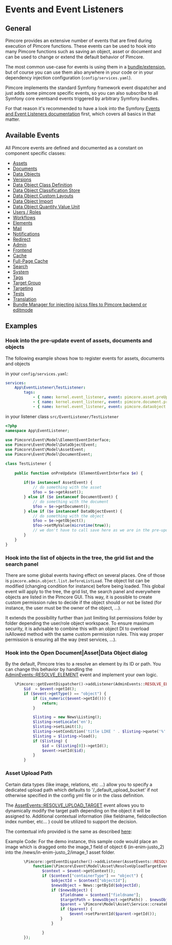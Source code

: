 # Events and Event Listeners

## General

Pimcore provides an extensive number of events that are fired during execution of Pimcore functions. These events can be 
used to hook into many Pimcore functions such as saving an object, asset or document and can be used to change or extend 
the default behavior of Pimcore.

The most common use-case for events is using them in a [bundle/extension](13_Bundle_Developers_Guide/06_Event_Listener_UI.md), but 
of course you can use them also anywhere in your code or in your dependency injection configuration (`config/services.yaml`). 

Pimcore implements the standard Symfony framework event dispatcher and just adds some pimcore specific events, 
so you can also subscribe to all Symfony core eventsand events triggered by arbitrary Symfony bundles. 

For that reason it's recommended to have a look into the Symfony [Events and Event Listeners documentation](https://symfony.com/doc/current/event_dispatcher.html)
first, which covers all basics in that matter. 

## Available Events

All Pimcore events are defined and documented as a constant on component specific classes: 
- [Assets](https://github.com/pimcore/pimcore/blob/11.x/lib/Event/AssetEvents.php)
- [Documents](https://github.com/pimcore/pimcore/blob/11.x/lib/Event/DocumentEvents.php)
- [Data Objects](https://github.com/pimcore/pimcore/blob/11.x/lib/Event/DataObjectEvents.php)
- [Versions](https://github.com/pimcore/pimcore/blob/11.x/lib/Event/VersionEvents.php)
- [Data Object Class Definition](https://github.com/pimcore/pimcore/blob/11.x/lib/Event/DataObjectClassDefinitionEvents.php)
- [Data Object Classification Store](https://github.com/pimcore/pimcore/blob/11.x/lib/Event/DataObjectClassificationStoreEvents.php)
- [Data Object Custom Layouts](https://github.com/pimcore/pimcore/blob/11.x/lib/Event/DataObjectCustomLayoutEvents.php)
- [Data Object Import](https://github.com/pimcore/pimcore/blob/11.x/lib/Event/DataObjectImportEvents.php)
- [Data Object Quantity Value Unit](https://github.com/pimcore/pimcore/blob/11.x/lib/Event/DataObjectQuantityValueEvents.php)
- [Users / Roles](https://github.com/pimcore/pimcore/blob/11.x/lib/Event/UserRoleEvents.php)
- [Workflows](https://github.com/pimcore/pimcore/blob/11.x/lib/Event/WorkflowEvents.php)
- [Elements](https://github.com/pimcore/pimcore/blob/11.x/lib/Event/ElementEvents.php)
- [Mail](https://github.com/pimcore/pimcore/blob/11.x/lib/Event/MailEvents.php)
- [Notifications](https://github.com/pimcore/pimcore/blob/11.x/lib/Event/NotificationEvents.php)
- [Redirect](https://github.com/pimcore/pimcore/blob/11.x/lib/Event/RedirectEvents.php)
- [Admin](https://github.com/pimcore/pimcore/blob/11.x/lib/Event/AdminEvents.php)
- [Frontend](https://github.com/pimcore/pimcore/blob/11.x/lib/Event/FrontendEvents.php)
- [Cache](https://github.com/pimcore/pimcore/blob/11.x/lib/Event/CoreCacheEvents.php)
- [Full-Page Cache](https://github.com/pimcore/pimcore/blob/11.x/lib/Event/FullPageCacheEvents.php)
- [Search](https://github.com/pimcore/pimcore/blob/11.x/lib/Event/SearchBackendEvents.php)
- [System](https://github.com/pimcore/pimcore/blob/11.x/lib/Event/SystemEvents.php)
- [Tags](https://github.com/pimcore/pimcore/blob/11.x/lib/Event/TagEvents.php)
- [Target Group](https://github.com/pimcore/pimcore/blob/11.x/lib/Event/TargetGroupEvents.php)
- [Targeting](https://github.com/pimcore/pimcore/blob/11.x/lib/Event/TargetingEvents.php)
- [Tests](https://github.com/pimcore/pimcore/blob/11.x/lib/Event/TestEvents.php)
- [Translation](https://github.com/pimcore/pimcore/blob/11.x/lib/Event/TranslationEvents.php)
- [Bundle Manager for injecting js/css files to Pimcore backend or editmode](https://github.com/pimcore/pimcore/blob/11.x/lib/Event/BundleManagerEvents.php)

## Examples

### Hook into the pre-update event of assets, documents and objects
The following example shows how to register events for assets, documents and objects 

in your `config/services.yaml`: 
```yaml
services:
    App\EventListener\TestListener:
        tags:
            - { name: kernel.event_listener, event: pimcore.asset.preUpdate, method: onPreUpdate }
            - { name: kernel.event_listener, event: pimcore.document.preUpdate, method: onPreUpdate }
            - { name: kernel.event_listener, event: pimcore.dataobject.preUpdate, method: onPreUpdate }
```

in your listener class `src/EventListener/TestListener`
```php
<?php
namespace App\EventListener;
  
use Pimcore\Event\Model\ElementEventInterface;
use Pimcore\Event\Model\DataObjectEvent;
use Pimcore\Event\Model\AssetEvent;
use Pimcore\Event\Model\DocumentEvent;

class TestListener {
     
    public function onPreUpdate (ElementEventInterface $e) {
       
        if($e instanceof AssetEvent) {
            // do something with the asset
            $foo = $e->getAsset(); 
        } else if ($e instanceof DocumentEvent) {
            // do something with the document
            $foo = $e->getDocument(); 
        } else if ($e instanceof DataObjectEvent) {
            // do something with the object
            $foo = $e->getObject(); 
            $foo->setMyValue(microtime(true));
            // we don't have to call save here as we are in the pre-update event anyway ;-) 
        }
    }
}
```

### Hook into the list of objects in the tree, the grid list and the search panel

There are some global events having effect on several places. One of those is `pimcore.admin.object.list.beforeListLoad`.
The object list can be modified (changing condition for instance) before being loaded. This global event will apply to the tree, the grid list, the search panel and everywhere objects are listed in the Pimcore GUI.
This way, it is possible to create custom permission rules to decide if the object should or not be listed (for instance, the user must be the owner of the object, ...).

It extends the possibility further than just limiting list permissions folder by folder depending the user/role object workspace.
To ensure maximum security, it is advisable to combine this with an object DI to overload isAllowed method with the same custom permission rules. This way proper permission is ensuring all the way (rest services, ...).

### Hook into the Open Document|Asset|Data Object dialog

By the default, Pimcore tries to a resolve an element by its ID or path.
You can change this behavior by handling the [AdminEvents::RESOLVE_ELEMENT](https://github.com/pimcore/pimcore/blob/11.x/lib/Event/AdminEvents.php) event
and implement your own logic.

```php
    \Pimcore::getEventDispatcher()->addListener(AdminEvents::RESOLVE_ELEMENT, function(ResolveElementEvent $event) {
        $id  = $event->getId();
        if ($event->getType() == "object") {
            if (is_numeric($event->getId())) {
                return;
            }

            $listing = new News\Listing();
            $listing->setLocale('en');
            $listing->setLimit(1);
            $listing->setCondition('title LIKE ' . $listing->quote('%' . $id . '%'));
            $listing = $listing->load();
            if ($listing) {
                $id = ($listing[0])->getId();
                $event->setId($id);
            }
        }               
```

### Asset Upload Path

Certain data types (like image, relations, etc ...) allow you to specify a dedicated upload path which defaults 
to '/_default_upload_bucket' if not otherwise specified in the config yml file or in the class definition.

The [AssetEvents::RESOLVE_UPLOAD_TARGET](https://github.com/pimcore/pimcore/blob/11.x/lib/Event/AssetEvents.php) event
allows you to dynamically modify the target path depending on the object it will be assigned to. 
Additional contextual information (like fieldname, fieldcollection index number, etc... ) could be utilized to
support the decision.

The contextual info provided is the same as described [here](../05_Objects/01_Object_Classes/01_Data_Types/10_Calculated_Value_Type.md):

Example Code: For the demo instance, this sample code would place an image which is dragged onto the image_1 field of object 6 (in-enim-justo_2)
into the /news/in-enim-justo_2/image_1 asset folder.

```php
        \Pimcore::getEventDispatcher()->addListener(AssetEvents::RESOLVE_UPLOAD_TARGET,
            function(\Pimcore\Event\Model\Asset\ResolveUploadTargetEvent $event) {
                $context = $event->getContext();
                if ($context["containerType"] == "object") {
                    $objectId = $context["objectId"];
                    $newsObject = News::getById($objectId);
                    if ($newsObject) {
                        $fieldname = $context["fieldname"];
                        $targetPath = $newsObject->getPath() . $newsObject->getKey() . "/" . $fieldname;
                        $parent = \Pimcore\Model\Asset\Service::createFolderByPath($targetPath);
                        if ($parent) {
                            $event->setParentId($parent->getId());
                        }
                    }

                }
        });
```  